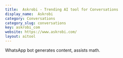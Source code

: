 ```yaml
---
title:  Askrobi - Trending AI tool for Conversations
display_name:  Askrobi
category: Conversations
category_slug: conversations
key: askrobi_com
website: https://www.askrobi.com/
layout: aitool
---
```


WhatsApp bot generates content, assists math.
